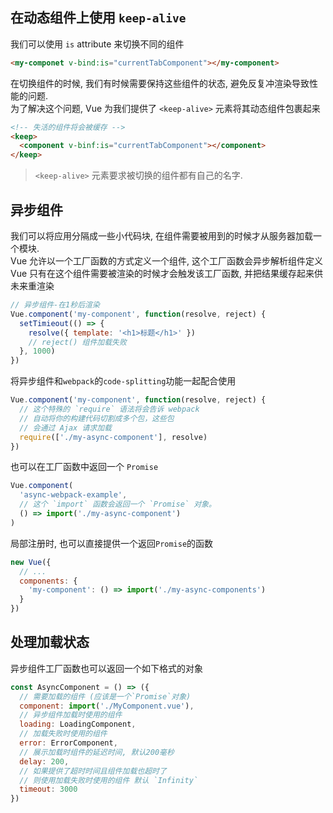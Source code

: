 ## 在动态组件上使用 `keep-alive`

我们可以使用 `is` attribute 来切换不同的组件

```html
<my-componet v-bind:is="currentTabComponent"></my-component>
```

在切换组件的时候, 我们有时候需要保持这些组件的状态, 避免反复冲渲染导致性能的问题.  
为了解决这个问题, Vue 为我们提供了 `<keep-alive>` 元素将其动态组件包裹起来

```html
<!-- 失活的组件将会被缓存 -->
<keep>
  <component v-binf:is="currentTabComponent"></component>
</keep>
```

> `<keep-alive>` 元素要求被切换的组件都有自己的名字.

## 异步组件

我们可以将应用分隔成一些小代码块, 在组件需要被用到的时候才从服务器加载一个模块.  
Vue 允许以一个工厂函数的方式定义一个组件, 这个工厂函数会异步解析组件定义  
Vue 只有在这个组件需要被渲染的时候才会触发该工厂函数, 并把结果缓存起来供未来重渲染

```js
// 异步组件-在1秒后渲染
Vue.component('my-component', function(resolve, reject) {
  setTimieout(() => {
    resolve({ template: '<h1>标题</h1>' })
    // reject() 组件加载失败
  }, 1000)
})
```

将异步组件和`webpack`的`code-splitting`功能一起配合使用

```js
Vue.component('my-component', function(resolve, reject) {
  // 这个特殊的 `require` 语法将会告诉 webpack
  // 自动将你的构建代码切割成多个包，这些包
  // 会通过 Ajax 请求加载
  require(['./my-async-component'], resolve)
})
```

也可以在工厂函数中返回一个 `Promise`

```js
Vue.component(
  'async-webpack-example',
  // 这个 `import` 函数会返回一个 `Promise` 对象。
  () => import('./my-async-component')
)
```

局部注册时, 也可以直接提供一个返回`Promise`的函数

```js
new Vue({
  // ...
  components: {
    'my-component': () => import('./my-async-components')
  }
})
```

## 处理加载状态

异步组件工厂函数也可以返回一个如下格式的对象

```js
const AsyncComponent = () => ({
  // 需要加载的组件 (应该是一个`Promise`对象)
  component: import('./MyComponent.vue'),
  // 异步组件加载时使用的组件
  loading: LoadingComponent,
  // 加载失败时使用的组件
  error: ErrorComponent,
  // 展示加载时组件的延迟时间, 默认200毫秒
  delay: 200,
  // 如果提供了超时时间且组件加载也超时了
  // 则使用加载失败时使用的组件 默认 `Infinity`
  timeout: 3000
})
```
